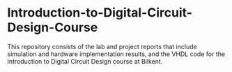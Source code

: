 # Introduction-to-Digital-Circuit-Design-Course
This repository consists of the lab and project reports that include simulation and hardware implementation results, and the VHDL code for the Introduction to Digital Circuit Design course at Bilkent.
